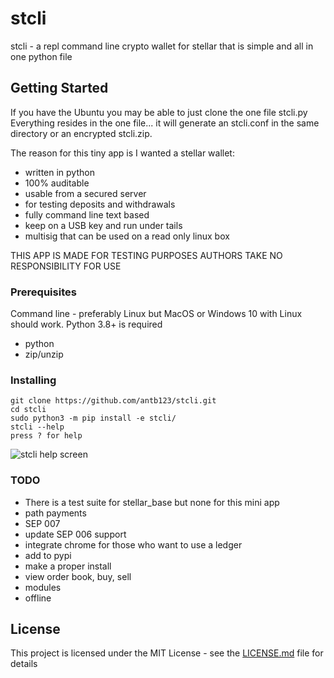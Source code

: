 # stcli
stcli - a repl command line crypto wallet for stellar that is simple and all in one python file

## Getting Started
If you have the Ubuntu you may be able to just clone the one file stcli.py
Everything resides in the one file... it will generate an stcli.conf in the same
directory or an encrypted stcli.zip.

The reason for this tiny app is I wanted a stellar wallet:
* written in python
* 100% auditable
* usable from a secured server
* for testing deposits and withdrawals
* fully command line text based 
* keep on a USB key and run under tails
* multisig that can be used on a read only linux box


THIS APP IS MADE FOR TESTING PURPOSES AUTHORS TAKE NO RESPONSIBILITY FOR USE


### Prerequisites
Command line - preferably Linux but MacOS or Windows 10 with Linux should work. Python 3.8+ is required 

* python 
* zip/unzip

### Installing

```
git clone https://github.com/antb123/stcli.git
cd stcli
sudo python3 -m pip install -e stcli/
stcli --help
press ? for help
```
![stcli help screen](https://user-images.githubusercontent.com/40919851/42498875-acfbe7ba-842d-11e8-97f5-169bc86a194e.png)

### TODO

* There is a test suite for stellar_base but none for this mini app
* path payments
* SEP 007
* update SEP 006 support
* integrate chrome for those who want to use a ledger
* add to pypi
* make a proper install
* view order book, buy, sell
* modules 
* offline




## License

This project is licensed under the MIT License - see the [LICENSE.md](LICENSE.md) file for details









